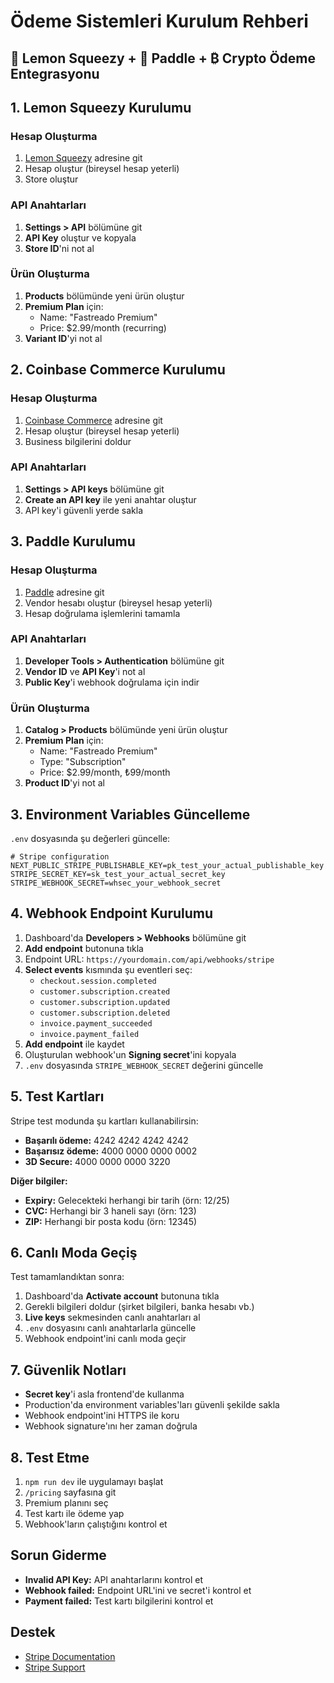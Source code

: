 # Ödeme Sistemleri Kurulum Rehberi

## 🍋 Lemon Squeezy + 🏓 Paddle + ₿ Crypto Ödeme Entegrasyonu

## 1. Lemon Squeezy Kurulumu

### Hesap Oluşturma
1. [Lemon Squeezy](https://app.lemonsqueezy.com/) adresine git
2. Hesap oluştur (bireysel hesap yeterli)
3. Store oluştur

### API Anahtarları
1. **Settings > API** bölümüne git
2. **API Key** oluştur ve kopyala
3. **Store ID**'ni not al

### Ürün Oluşturma
1. **Products** bölümünde yeni ürün oluştur
2. **Premium Plan** için:
   - Name: "Fastreado Premium"
   - Price: $2.99/month (recurring)
3. **Variant ID**'yi not al

## 2. Coinbase Commerce Kurulumu

### Hesap Oluşturma
1. [Coinbase Commerce](https://commerce.coinbase.com/) adresine git
2. Hesap oluştur (bireysel hesap yeterli)
3. Business bilgilerini doldur

### API Anahtarları
1. **Settings > API keys** bölümüne git
2. **Create an API key** ile yeni anahtar oluştur
3. API key'i güvenli yerde sakla

## 3. Paddle Kurulumu

### Hesap Oluşturma
1. [Paddle](https://vendors.paddle.com/) adresine git
2. Vendor hesabı oluştur (bireysel hesap yeterli)
3. Hesap doğrulama işlemlerini tamamla

### API Anahtarları
1. **Developer Tools > Authentication** bölümüne git
2. **Vendor ID** ve **API Key**'i not al
3. **Public Key**'i webhook doğrulama için indir

### Ürün Oluşturma
1. **Catalog > Products** bölümünde yeni ürün oluştur
2. **Premium Plan** için:
   - Name: "Fastreado Premium"
   - Type: "Subscription"
   - Price: $2.99/month, ₺99/month
3. **Product ID**'yi not al

## 3. Environment Variables Güncelleme

`.env` dosyasında şu değerleri güncelle:

```env
# Stripe configuration
NEXT_PUBLIC_STRIPE_PUBLISHABLE_KEY=pk_test_your_actual_publishable_key
STRIPE_SECRET_KEY=sk_test_your_actual_secret_key
STRIPE_WEBHOOK_SECRET=whsec_your_webhook_secret
```

## 4. Webhook Endpoint Kurulumu

1. Dashboard'da **Developers > Webhooks** bölümüne git
2. **Add endpoint** butonuna tıkla
3. Endpoint URL: `https://yourdomain.com/api/webhooks/stripe`
4. **Select events** kısmında şu eventleri seç:
   - `checkout.session.completed`
   - `customer.subscription.created`
   - `customer.subscription.updated`
   - `customer.subscription.deleted`
   - `invoice.payment_succeeded`
   - `invoice.payment_failed`
5. **Add endpoint** ile kaydet
6. Oluşturulan webhook'un **Signing secret**'ini kopyala
7. `.env` dosyasında `STRIPE_WEBHOOK_SECRET` değerini güncelle

## 5. Test Kartları

Stripe test modunda şu kartları kullanabilirsin:

- **Başarılı ödeme:** 4242 4242 4242 4242
- **Başarısız ödeme:** 4000 0000 0000 0002
- **3D Secure:** 4000 0000 0000 3220

**Diğer bilgiler:**
- **Expiry:** Gelecekteki herhangi bir tarih (örn: 12/25)
- **CVC:** Herhangi bir 3 haneli sayı (örn: 123)
- **ZIP:** Herhangi bir posta kodu (örn: 12345)

## 6. Canlı Moda Geçiş

Test tamamlandıktan sonra:

1. Dashboard'da **Activate account** butonuna tıkla
2. Gerekli bilgileri doldur (şirket bilgileri, banka hesabı vb.)
3. **Live keys** sekmesinden canlı anahtarları al
4. `.env` dosyasını canlı anahtarlarla güncelle
5. Webhook endpoint'ini canlı moda geçir

## 7. Güvenlik Notları

- **Secret key**'i asla frontend'de kullanma
- Production'da environment variables'ları güvenli şekilde sakla
- Webhook endpoint'ini HTTPS ile koru
- Webhook signature'ını her zaman doğrula

## 8. Test Etme

1. `npm run dev` ile uygulamayı başlat
2. `/pricing` sayfasına git
3. Premium planını seç
4. Test kartı ile ödeme yap
5. Webhook'ların çalıştığını kontrol et

## Sorun Giderme

- **Invalid API Key:** API anahtarlarını kontrol et
- **Webhook failed:** Endpoint URL'ini ve secret'i kontrol et
- **Payment failed:** Test kartı bilgilerini kontrol et

## Destek

- [Stripe Documentation](https://stripe.com/docs)
- [Stripe Support](https://support.stripe.com/)